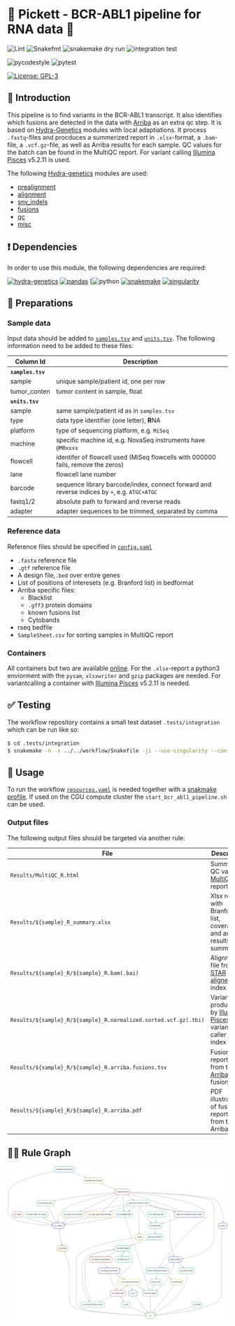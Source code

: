 # 🌱 Pickett - BCR-ABL1 pipeline for RNA data 🐍


![Lint](https://github.com/clinical-genomics-uppsala/pickett_bcr_abl_pipeline/actions/workflows/lint.yaml/badge.svg?branch=develop)
![Snakefmt](https://github.com/clinical-genomics-uppsala/pickett_bcr_abl_pipeline/actions/workflows/snakefmt.yaml/badge.svg?branch=develop)
![snakemake dry run](https://github.com/clinical-genomics-uppsala/pickett_bcr_abl_pipeline/actions/workflows/snakemake-dry-run.yaml/badge.svg?branch=develop)
![integration test](https://github.com/clinical-genomics-uppsala/pickett_bcr_abl_pipeline/actions/workflows/integration1.yaml/badge.svg?branch=develop)

![pycodestyle](https://github.com/clinical-genomics-uppsala/pickett_bcr_abl_pipeline/actions/workflows/pycodestyl.yaml/badge.svg?branch=develop)
![pytest](https://github.com/clinical-genomics-uppsala/pickett_bcr_abl_pipeline/actions/workflows/pytest.yaml/badge.svg?branch=develop)

[![License: GPL-3](https://img.shields.io/badge/License-GPL3-yellow.svg)](https://opensource.org/licenses/gpl-3.0.html)

## :speech_balloon: Introduction
[comment]: <> (Something about nextera?)
This pipeline is to find variants in the BCR-ABL1 transcript. It also identifies which fusions are detected in the data with [Arriba](https://github.com/suhrig/arriba) as an extra qc step. It is based on [Hydra-Genetics](https://github.com/hydra-genetics) modules with local adaptiations. It process `.fastq`-files and procduces a summerized report in `.xlsx`-format, a `.bam`-file, a `.vcf.gz`-file, as well as Arriba results for each sample. QC values for the batch can be found in the MultiQC report. For variant calling [Illumina Pisces](https://github.com/Illumina/Pisces) v5.2.11 is used.

The following [Hydra-genetics](https://github.com/hydra-genetics) modules are used:
- [prealignment](https://github.com/hydra-genetics/prealignment)
- [alignment](https://github.com/hydra-genetics/alignment)
- [snv_indels](https://github.com/hydra-genetics/snv_indels)
- [fusions](https://github.com/hydra-genetics/fusions)
- [qc](https://github.com/hydra-genetics/qc)
- [misc](https://github.com/hydra-genetics/misc)

## :heavy_exclamation_mark: Dependencies

In order to use this module, the following dependencies are required:

[![hydra-genetics](https://img.shields.io/badge/hydragenetics-v0.15.0-blue)](https://github.com/hydra-genetics/)
[![pandas](https://img.shields.io/badge/pandas-1.3.1-blue)](https://pandas.pydata.org/)
[![python](https://img.shields.io/badge/python-3.8-blue)
[![snakemake](https://img.shields.io/badge/snakemake-6.8.0-blue)](https://snakemake.readthedocs.io/en/stable/)
[![singularity](https://img.shields.io/badge/singularity-3.0.0-blue)](https://sylabs.io/docs/)

## :school_satchel: Preparations

### Sample data

Input data should be added to [`samples.tsv`](https://github.com/clinical-genomics-uppsala/pickett_bcr_abl_pipeline/blob/develop/config/samples.tsv)
and [`units.tsv`](https://github.com/clinical-genomics-uppsala/pickett_bcr_abl_pipeline/blob/develop/config/units.tsv).
The following information need to be added to these files:

| Column Id | Description |
| --- | --- |
| **`samples.tsv`** |
| sample | unique sample/patient id, one per row |
| tumor_conten | tumor content in sample, float |
| **`units.tsv`** |
| sample | same sample/patient id as in `samples.tsv` |
| type | data type identifier (one letter), **R**NA |
| platform | type of sequencing platform, e.g. `MiSeq` |
| machine | specific machine id, e.g. NovaSeq instruments have `@M0xxxx` |
| flowcell | identifer of flowcell used (MiSeq flowcells with 000000 fails, remove the zeros)|
| lane | flowcell lane number |
| barcode | sequence library barcode/index, connect forward and reverse indices by `+`, e.g. `ATGC+ATGC` |
| fastq1/2 | absolute path to forward and reverse reads |
| adapter | adapter sequences to be trimmed, separated by comma |

### Reference data
Reference files should be specified in [`config.yaml`](https://github.com/clinical-genomics-uppsala/pickett_bcr_abl_pipeline/blob/develop/config/config.yaml)
- `.fasta` reference file
-  `.gtf`  reference file
- A design file,`.bed` over entire genes
- List of positions of interesets (e.g. Branford list) in bedformat
- Arriba specific files:
    -  Blacklist
    -  `.gff3` protein domains
    -  known fusions list
    -  Cytobands
 - rseq bedfile
 - `SampleSheet.csv` for sorting samples in MultiQC report

### Containers
All containers but two are available [online](https://github.com/clinical-genomics-uppsala/pickett_bcr_abl_pipeline/blob/develop/config/config.yaml). For the `.xlsx`-report a python3 enviorment with the `pysam`, `xlsxwriter` and `gzip` packages are needed. For variantcalling a container with [Illumina Pisces](https://github.com/Illumina/Pisces) v5.2.11 is needed.

## :white_check_mark: Testing

The workflow repository contains a small test dataset `.tests/integration` which can be run like so:

```bash
$ cd .tests/integration
$ snakemake -n -s ../../workflow/Snakefile -j1 --use-singularity --configfile config.yaml
```

## :rocket: Usage

To run the workflow [`resources.yaml`](https://github.com/clinical-genomics-uppsala/pickett_bcr_abl_pipeline/blob/develop/config/resources.yaml) is needed together with a [snakmake profile](https://github.com/clinical-genomics-uppsala/pickett_bcr_abl_pipeline/blob/develop/snakemake_profile/config.yaml). If used on the CGU compute cluster the `start_bcr_abl1_pipeline.sh` can be used.

### Output files

The following output files should be targeted via another rule:

| File | Description |
|---|---|
| `Results/MultiQC_R.html` | Summerized QC values in [MultiQC](https://multiqc.info/) report |
| `Results/${sample}_R_summary.xlsx` | Xlsx report with Branford list, coverage and arriba results summerized |
| `Results/${sample}_R/${sample}_R.bam(.bai)` | Alignment file from [STAR aligner](https://github.com/alexdobin/STAR) with index |
| `Results/${sample}_R/${sample}_R.normalized.sorted.vcf.gz(.tbi)` | Variant file produced by [Illumina Pisces](https://github.com/Illumina/Pisces) variant caller with index|
| `Results/${sample}_R/${sample}_R.arriba.fusions.tsv` | Fusions reported from the [Arriba](https://github.com/suhrig/arriba) fusion caller |
| `Results/${sample}_R/${sample}_R.arriba.pdf` | PDF illustrations of fusions reported from the Arriba |


## :judge: Rule Graph
![rule_graph](images/rulegraph.svg)
